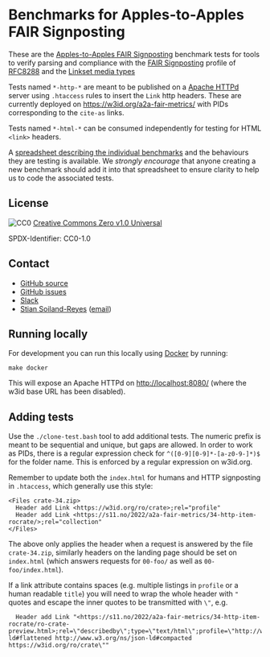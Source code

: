 # Benchmarks for Apples-to-Apples FAIR Signposting


These are the [Apples-to-Apples FAIR Signposting](https://signposting.org/FAIR/apples-hackathon/)
benchmark tests for tools to verify parsing and compliance with the
[FAIR Signposting](https://signposting.org/FAIR/) profile of 
[RFC8288](https://tools.ietf.org/html/rfc8288#section-2)
and the [Linkset media types](https://datatracker.ietf.org/doc/draft-ietf-httpapi-linkset/)

Tests named `*-http-*` are meant to be published on a [Apache HTTPd](https://httpd.apache.org/) server using `.htaccess` rules to insert the `Link` http headers. These are currently deployed on <https://w3id.org/a2a-fair-metrics/> with PIDs corresponding to the `cite-as` links.

Tests named `*-html-*` can be consumed independently for testing for HTML `<link>` headers.

A [spreadsheet describing the individual benchmarks](https://docs.google.com/spreadsheets/d/1XWkHRldJDAAa733we2TFFBweUWu5w6lsC90LgQCAOoE/edit#gid=0) and the behaviours they are testing is available.  We _strongly encourage_ that anyone creating a new benchmark should add it into that spreadsheet to ensure clarity to help us to code the associated tests.

## License

![CC0](cc-zero.svg) [Creative Commons Zero v1.0 Universal](https://spdx.org/licenses/CC0-1.0)

SPDX-Identifier: CC0-1.0


## Contact

* [GitHub source](https://github.com/a2a-fair-metrics/a2a-fair-metrics/tree/main/benchmark)
* [GitHub issues](https://github.com/a2a-fair-metrics/a2a-fair-metrics/issues)
* [Slack](https://join.slack.com/t/applestoapples/shared_invite/zt-15iuqnirp-~91h2i4ltn1kdZdNPea0Xw)
* [Stian Soiland-Reyes](https://s11.no/) ([email](mailto:soiland-reyes@manchester.ac.uk))


## Running locally

For development you can run this locally using [Docker](https://www.docker.com/) by running:

    make docker

This will expose an Apache HTTPd on <http://localhost:8080/> (where the w3id base URL has been disabled).


## Adding tests

Use the `./clone-test.bash` tool to add additional tests. The numeric prefix is meant to be sequential and unique, but gaps are allowed.
In order to work as PIDs, there is a regular expression check for `^([0-9][0-9]*-[a-z0-9-]*)$` for the folder name.  This is enforced by a regular expression on w3id.org.

Remember to update both the `index.html` for humans and HTTP signposting in `.htaccess`, which generally use this style:

```
<Files crate-34.zip>  
  Header add Link <https://w3id.org/ro/crate>;rel="profile"
  Header add Link <https://s11.no/2022/a2a-fair-metrics/34-http-item-rocrate/>;rel="collection"
</Files>
```

The above only applies the header when a request is answered by the file `crate-34.zip`, similarly headers on the landing page should be set on `index.html` (which answers requests for `00-foo/` as well as `00-foo/index.html`).

If a link attribute contains spaces (e.g. multiple listings in `profile` or a human readable `title`) you will need to wrap the whole header with `"` quotes and escape the inner quotes to be transmitted with `\"`, e.g.

```
  Header add Link "<https://s11.no/2022/a2a-fair-metrics/34-http-item-rocrate/ro-crate-preview.html>;rel=\"describedby\";type=\"text/html\";profile=\"http://www.w3.org/ns/json-ld#flattened http://www.w3.org/ns/json-ld#compacted https://w3id.org/ro/crate\""
```

